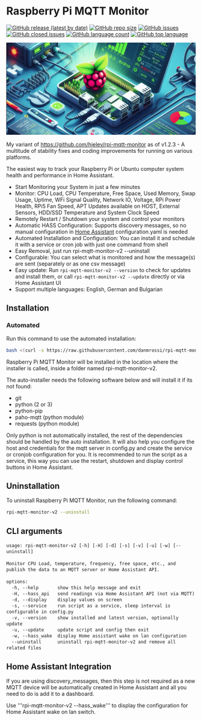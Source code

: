 # Raspberry Pi MQTT Monitor

[![GitHub release (latest by date)](https://img.shields.io/github/v/release/danmrossi/rpi-mqtt-monitor-v2)](https://github.com/danmrossi/rpi-mqtt-monitor-v2/releases)
[![GitHub repo size](https://img.shields.io/github/repo-size/danmrossi/rpi-mqtt-monitor-v2)](https://github.com/danmrossi/rpi-mqtt-monitor-v2)
[![GitHub issues](https://img.shields.io/github/issues/danmrossi/rpi-mqtt-monitor-v2)](https://github.com/danmrossi/rpi-mqtt-monitor-v2/issues)
[![GitHub closed issues](https://img.shields.io/github/issues-closed/danmrossi/rpi-mqtt-monitor-v2)](https://github.com/danmrossi/rpi-mqtt-monitor-v2/issues?q=is%3Aissue+is%3Aclosed)
[![GitHub language count](https://img.shields.io/github/languages/count/danmrossi/rpi-mqtt-monitor-v2)](https://github.com/danmrossi/rpi-mqtt-monitor-v2)
[![GitHub top language](https://img.shields.io/github/languages/top/danmrossi/rpi-mqtt-monitor-v2)](https://github.com/danmrossi/rpi-mqtt-monitor-v2)

<p align="center">
  <img src="./images/rpi-mqtt-monitor-v2-2-min.png" alt="Raspberry Pi MQTT Monitor" />
</p>

My variant of https://github.com/hjelev/rpi-mqtt-monitor as of v1.2.3 - A multitude of stability fixes and coding improvements for running on various platforms.

The easiest way to track your Raspberry Pi or Ubuntu computer system health and performance in Home Assistant.

* Start Monitoring your System in just a few minutes
* Monitor: CPU Load, CPU Temperature, Free Space, Used Memory, Swap Usage, Uptime, WFi Signal Quality, Network IO, Voltage, RPi Power Health, RPi5 Fan Speed, APT Updates available on HOST, External Sensors, HDD/SSD Temperature and System Clock Speed
* Remotely Restart / Shutdown your system and control your monitors
* Automatic HASS Configuration: Supports discovery messages, so no manual configuration in [Home Assistant](https://www.home-assistant.io/) configuration.yaml is needed
* Automated Installation and Configuration: You can install it and schedule it with a service or cron job with just one command from shell
* Easy Removal, just run rpi-mqtt-monitor-v2 --uninstall
* Configurable: You can select what is monitored and how the message(s) are sent (separately or as one csv message)
* Easy update: Run `rpi-mqtt-monitor-v2 --version` to check for updates and install them, or call `rpi-mqtt-monitor-v2 --update` directly or via Home Assistant UI
* Support multiple languages: English, German and Bulgarian

## Installation

### Automated

Run this command to use the automated installation:

```bash
bash <(curl -s https://raw.githubusercontent.com/danmrossi/rpi-mqtt-monitor-v2/master/remote_install.sh)
```

Raspberry Pi MQTT Monitor will be installed in the location where the installer is called, inside a folder named rpi-mqtt-monitor-v2.

The auto-installer needs the following software below and will install it if its not found:

* git
* python (2 or 3)
* python-pip
* paho-mqtt (python module)
* requests (python module)

Only python is not automatically installed, the rest of the dependencies should be handled by the auto installation.
It will also help you configure the host and credentials for the mqtt server in config.py and create the service or cronjob configuration for you.
It is recommended to run the script as a service, this way you can use the restart, shutdown and display control buttons in Home Assistant.


## Uninstallation

To uninstall Raspberry Pi MQTT Monitor, run the following command:

```bash
rpi-mqtt-monitor-v2 --uninstall
```

## CLI arguments

```
usage: rpi-mqtt-monitor-v2 [-h] [-H] [-d] [-s] [-v] [-u] [-w] [--uninstall]

Monitor CPU Load, temperature, frequency, free space, etc., and publish the data to an MQTT server or Home Assistant API.

options:
  -h, --help       show this help message and exit
  -H, --hass_api   send readings via Home Assistant API (not via MQTT)
  -d, --display    display values on screen
  -s, --service    run script as a service, sleep interval is configurable in config.py
  -v, --version    show installed and latest version, optionally update
  -u, --update     update script and config then exit
  -w, --hass_wake  display Home assistant wake on lan configuration
  --uninstall      uninstall rpi-mqtt-monitor-v2 and remove all related files

```

## Home Assistant Integration

If you are using discovery_messages, then this step is not required as a new MQTT device will be automatically created in Home Assistant and all you need to do is add it to a dashboard.

Use '''rpi-mqtt-monitor-v2 --hass_wake''' to display the configuration for Home Assistant wake on lan switch.

